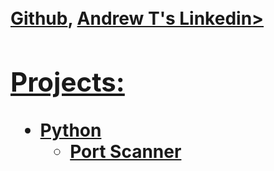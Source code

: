 <h1><br/><a href="https://github.com/august-hat">Github</a>, <a href="https://www.linkedin.com/in/andrew-t-0998b1256/">Andrew T's Linkedin>

<h2>Projects:</h2>

- <b>Python</b>
  - [Port Scanner](https://github.com/joshmadakor1/Package-Delivery-Pathfinding-Algorithm)

